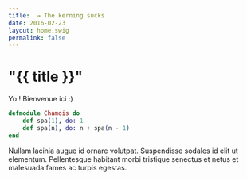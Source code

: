 ```yaml
---
title:  → The kerning sucks
date: 2016-02-23
layout: home.swig
permalink: false
---
```


# "{{ title }}"

Yo ! Bienvenue ici :)

``` elixir
defmodule Chamois do
	def spa(1), do: 1
	def spa(n), do: n + spa(n - 1)
end
```

Nullam lacinia augue id ornare volutpat. Suspendisse sodales id elit ut elementum. Pellentesque habitant morbi tristique senectus et netus et malesuada fames ac turpis egestas.
